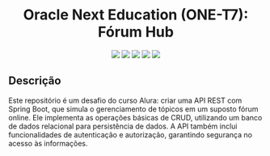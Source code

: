 <h1 align="center">Oracle Next Education (ONE-T7): Fórum Hub</h1>

<div align="center">
    <img src="https://img.shields.io/badge/STATUS-Concluído-blue"/>
    <img src="https://img.shields.io/badge/Java-gray.svg??style=for-the-badge&logo=openjdk&logoColor=white"/>
    <img src="https://img.shields.io/badge/Spring-gray?logo=spring&logoColor=white"/>
    <img src="https://img.shields.io/badge/MySQL-gray?logo=mysql&logoColor=white"/>
    <img src="https://img.shields.io/badge/etc-gray"/>
</div>

## Descrição
Este repositório é um desafio do curso Alura: criar uma API REST com Spring Boot,
que simula o gerenciamento de tópicos em um suposto fórum online.
Ele implementa as operações básicas de CRUD, utilizando um banco de dados relacional para persistência de dados.
A API também inclui funcionalidades de autenticação e autorização, garantindo segurança no acesso às informações. 